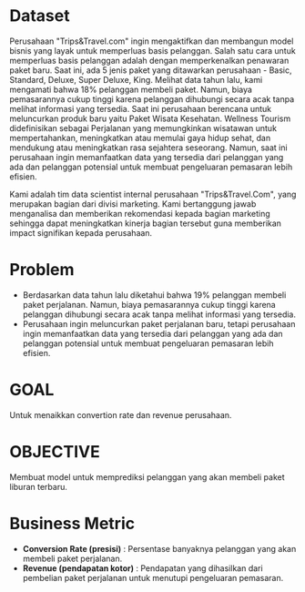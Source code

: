 
# Dataset

Perusahaan "Trips&Travel.com" ingin mengaktifkan dan membangun model bisnis yang layak untuk memperluas basis pelanggan. Salah satu cara untuk memperluas basis pelanggan adalah dengan memperkenalkan penawaran paket baru. Saat ini, ada 5 jenis paket yang ditawarkan perusahaan - Basic, Standard, Deluxe, Super Deluxe, King. Melihat data tahun lalu, kami mengamati bahwa 18% pelanggan membeli paket. Namun, biaya pemasarannya cukup tinggi karena pelanggan dihubungi secara acak tanpa melihat informasi yang tersedia. Saat ini perusahaan berencana untuk meluncurkan produk baru yaitu Paket Wisata Kesehatan. Wellness Tourism didefinisikan sebagai Perjalanan yang memungkinkan wisatawan untuk mempertahankan, meningkatkan atau memulai gaya hidup sehat, dan mendukung atau meningkatkan rasa sejahtera seseorang. Namun, saat ini perusahaan ingin memanfaatkan data yang tersedia dari pelanggan yang ada dan pelanggan potensial untuk membuat pengeluaran pemasaran lebih efisien.

Kami adalah tim data scientist internal perusahaan "Trips&Travel.Com", yang merupakan bagian dari divisi marketing. Kami bertanggung jawab menganalisa dan memberikan rekomendasi kepada bagian marketing sehingga dapat meningkatkan kinerja bagian tersebut guna memberikan impact signifikan kepada perusahaan.


# Problem

- Berdasarkan data tahun lalu diketahui bahwa 19% pelanggan membeli paket perjalanan. Namun, biaya pemasarannya cukup tinggi karena pelanggan dihubungi secara acak tanpa melihat informasi yang tersedia.
- Perusahaan ingin meluncurkan paket perjalanan baru, tetapi perusahaan ingin memanfaatkan data yang tersedia dari pelanggan yang ada dan pelanggan potensial untuk membuat pengeluaran pemasaran lebih efisien.

# GOAL

Untuk menaikkan convertion rate dan revenue perusahaan.

# OBJECTIVE

Membuat model untuk memprediksi pelanggan yang akan membeli paket liburan terbaru.

# Business Metric

- **Conversion Rate (presisi)** : Persentase banyaknya pelanggan yang akan membeli paket perjalanan.
- **Revenue (pendapatan kotor)** : Pendapatan yang dihasilkan dari pembelian paket perjalanan untuk menutupi pengeluaran pemasaran.



